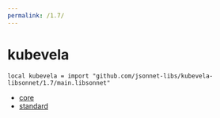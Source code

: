 ```yaml
---
permalink: /1.7/
---
```


# kubevela

```jsonnet
local kubevela = import "github.com/jsonnet-libs/kubevela-libsonnet/1.7/main.libsonnet"
```



* [core](core/index.md)
* [standard](standard/index.md)